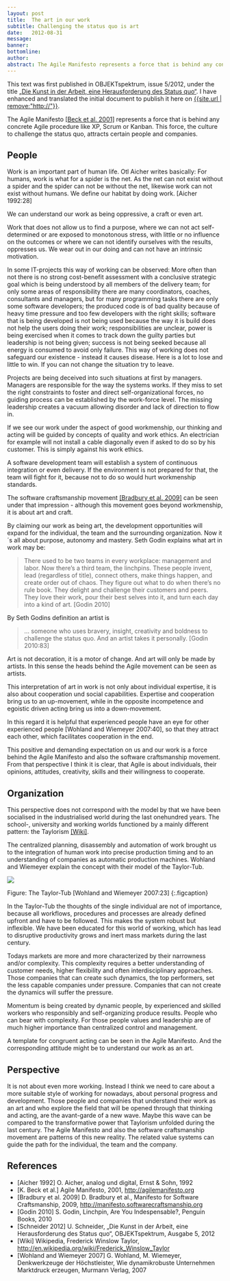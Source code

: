 ```yaml
---
layout: post
title:  The art in our work
subtitle: Challenging the status quo is art
date:   2012-08-31
message: 
banner: 
bottomline: 
author: 
abstract: The Agile Manifesto represents a force that is behind any concrete Agile procedure like XP, Scrum or Kanban. This force, the culture to challenge the status quo, attracts certain people and companies. 
---
```

This text was first published in OBJEKTspektrum, issue 5/2012, under the title [„Die Kunst in der Arbeit, eine Herausforderung des Status quo“][schneider2012]. I have enhanced and translated the initial document to publish it here on [{{site.url | remove:"http://"}}]({{site.url}}).

The Agile Manifesto [[Beck et al. 2001]][agilemanifesto] represents a force that is behind any concrete Agile procedure like XP, Scrum or Kanban. This force, the culture to challenge the status quo, attracts certain people and companies. 

People
---
Work is an important part of human life. Otl Aicher writes basically: For humans, work is what for a spider is the net. As the net can not exist without a spider and the spider can not be without the net, likewise work can not exist without humans. We define our habitat by doing work. [Aicher 1992:28]

We can understand our work as being oppressive, a craft or even art.

Work that does not allow us to find a purpose, where we can not act self-determined or are exposed to monotonous stress, with little or no influence on the outcomes or where we can not identify ourselves with the results, oppresses us. We wear out in our doing and can not have an intrinsic motivation.

In some IT-projects this way of working can be observed: More often than not there is no strong cost-benefit assessment with a conclusive strategic goal which is being understood by all members of the delivery team; for only some areas of responsibility there are many coordinators, coaches, consultants and managers, but for many programming tasks there are only some software developers; the produced code is of bad quality because of heavy time pressure and too few developers with the right skills; software that is being developed is not being used because the way it is build does not help the users doing their work; responsibilities are unclear, power is being exercised when it comes to track down the guilty parties but leadership is not being given; success is not being seeked because all energy is consumed to avoid only failure.
This way of working does not safeguard our existence - instead it causes disease. Here is a lot to lose and little to win. If you can not change the situation try to leave.

Projects are being deceived into such situations at first by managers. Managers are responsible for the way the systems works. If they miss to set the right constraints to foster and direct self-organizational forces, no guiding process can be established by the work-force level. The missing leadership creates a vacuum allowing disorder and lack of direction to flow in.

If we see our work under the aspect of good workmenship, our thinking and acting will be guided by concepts of quality and work ethics. An electrician for example will not install a cable diagonally even if asked to do so by his customer. This is simply against his work ethics.

A software development team will establish a system of continuous integration or even delivery. If the environment is not prepared for that, the team will fight for it, because not to do so would hurt workmenship standards. 

The software craftsmanship movement [[Bradbury et al. 2009]][craftsmanship] can be seen under that impression - although this movement goes beyond workmenship, it is about art and craft.

By claiming our work as being art, the development opportunities will expand for the individual, the team and the surrounding organization. Now it´s all about purpose, autonomy and mastery. Seth Godin explains what art in work may be:

> There used to be two teams in every workplace: management and labor. Now there’s a third team, the linchpins. These people invent, lead (regardless of title), connect others, make things happen, and create order out of chaos. They figure out what to do when there’s no rule book. They delight and challenge their customers and peers. They love their work, pour their best selves into it, and turn each day into a kind of art. [Godin 2010]

By Seth Godins definition an artist is 

> … someone who uses bravery, insight, creativity and boldness to challenge the status quo. And an artist takes it personally. [Godin 2010:83]

Art is not decoration, it is a motor of change. And art will only be made by artists. In this sense the heads behind the Agile movement can be seen as artists.

This interpretation of art in work is not only about individual expertise, it is also about cooperation und social capabilities. Expertise and cooperation bring us to an up-movement, while in the opposite incompetence and egoistic driven acting bring us into a down-movement.

In this regard it is helpful that experienced people have an eye for other experienced people [Wohland and Wiemeyer 2007:40], so that they attract each other, which facilitates cooperation in the end.

This positive and demanding expectation on us and our work is a  force behind the Agile Manifesto and also the software craftsmanship movement. From that perspective I think it is clear, that Agile is about individuals, their opinions, attitudes, creativity, skills and their willingness to cooperate.

Organization
---
This perspective does not correspond with the model by that we have been socialised in the industrialised world during the last onehundred years. The school-, university and working worlds functioned by a mainly different pattern: the Taylorism [[Wiki]][wikitaylor].

The centralized planning, disassembly and automation of work brought us to the integration of human work into precise production timing and to an understanding of companies as automatic production machines. Wohland and Wiemeyer explain the concept with their model of the Taylor-Tub.

![]({{site.url}}/i/blog/taylor_tub.jpg)

Figure: The Taylor-Tub [Wohland and Wiemeyer 2007:23]
{:.figcaption}

In the Taylor-Tub the thoughts of the single individual are not of importance, because all workflows, procedures and processes are already defined upfront and have to be followed. This makes the system robust but inflexible. We have been educated for this world of working, which has lead to disruptive productivity grows and inert mass markets during the last century.

Todays markets are more and more characterized by their narrowness and/or complexity. This complexity requires a better understanding of customer needs, higher flexibility and often interdisciplinary approaches. Those companies that can create such dynamics, the top performers, set the less capable companies under pressure. Companies that can not create the dynamics will suffer the pressure.

Momentum is being created by dynamic people, by experienced and skilled workers who responsibly and self-organizing produce results. People who can bear with complexity. For those people values and leadership are of much higher importance than centralized control and management. 

A template for congruent acting can be seen in the Agile Manifesto. And the corresponding attitude might be to understand our work as an art.

Perspective
---
It is not about even more working. Instead I think we need to care about a more suitable style of working for nowadays, about personal progress and development. Those people and companies that understand their work as an art and who explore the field that will be opened through that thinking and acting, are the avant-garde of a new wave. Maybe this wave can be compared to the transformative power that Taylorism unfolded during the last century. The Agile Manifesto and also the software craftsmanship movement are patterns of this new reality. The related value systems can guide the path for the individual, the team and the company. 

References
---
* [Aicher 1992] O. Aicher, analog und digital, Ernst & Sohn, 1992
* [agilemanifesto]: http://agilemanifesto.org 
[K. Beck et al.] Agile Manifesto, 2001, <http://agilemanifesto.org>
* [craftsmanship]: http://manifesto.softwarecraftsmanship.org
[Bradbury et al. 2009] D. Bradbury et al., Manifesto for Software Craftsmanship, 2009, <http://manifesto.softwarecraftsmanship.org>
* [Godin 2010] S. Godin, Linchpin, Are You Indespensable?, Penguin Books, 2010
* [schneider2012]: {{site.url}}/r/blog/schneider_os_05_12.pdf 
[Schneider 2012] U. Schneider, „Die Kunst in der Arbeit, eine Herausforderung des Status quo“, OBJEKTspektrum, Ausgabe 5, 2012
* [wikitaylor]: http://en.wikipedia.org/wiki/Frederick_Winslow_Taylor
[Wiki] Wikipedia, Frederick Winslow Taylor, <http://en.wikipedia.org/wiki/Frederick_Winslow_Taylor>
* [Wohland and Wiemeyer 2007] G. Wohland, M. Wiemeyer, Denkwerkzeuge der Höchstleister, Wie dynamikrobuste Unternehmen Marktdruck erzeugen, Murmann Verlag, 2007








